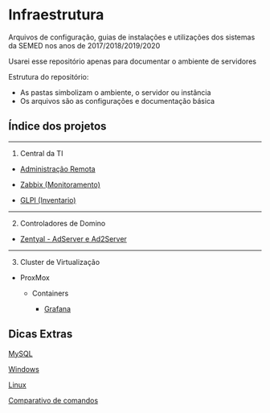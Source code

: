 # Infraestrutura 
Arquivos de configuração, guias de instalações e utilizações dos sistemas da SEMED nos anos de 2017/2018/2019/2020

Usarei esse repositório apenas para documentar o ambiente de servidores

Estrutura do repositório:
* As pastas simbolizam o ambiente, o servidor ou instância
* Os arquivos são as configurações e documentação básica

## Índice dos projetos
---

1. Central da TI
* [Administração Remota](Central_de_TI(Athena)/adm_linux.md)

* [Zabbix (Monitoramento)](Central_de_TI(Athena)/zabbix.md)

* [GLPI (Inventario)](Central_de_TI(Athena)/glpi.md)

-----
2. Controladores de Domino

* [Zentyal - AdServer e Ad2Server](ADSERVER/AD.md)

----
3. Cluster de Virtualização

* ProxMox

    * Containers

        * [Grafana](Cluster/Node_2/Grafana/grafana.md)

## Dicas Extras

[MySQL](Extras/mysql.md)

[Windows](Extras/win.md)

[Linux](Extras/sistema.md)

[Comparativo de comandos](Extras/comandos.md)